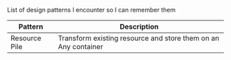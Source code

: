 List of design patterns I encounter so I can remember them

| Pattern  | Description |
| ------------- | ------------- |
| Resource Pile  | Transform existing resource and store them on an Any container  |
